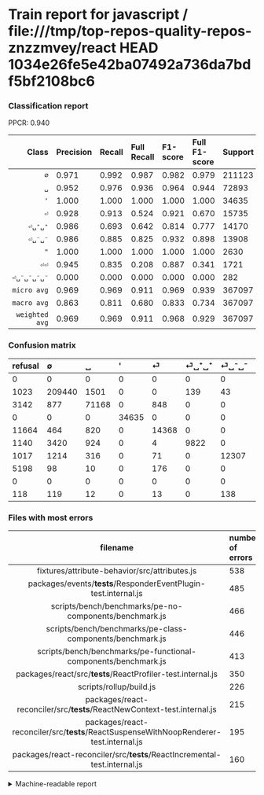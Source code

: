 # Train report for javascript / file:///tmp/top-repos-quality-repos-znzzmvey/react HEAD 1034e26fe5e42ba07492a736da7bdf5bf2108bc6

### Classification report

PPCR: 0.940

| Class | Precision | Recall | Full Recall | F1-score | Full F1-score | Support | Full Support | PPCR |
|------:|:----------|:-------|:------------|:---------|:---------|:--------|:-------------|:-----|
| `∅` | 0.971| 0.992| 0.987| 0.982| 0.979| 211123| 212146| 0.995 |
| `␣` | 0.952| 0.976| 0.936| 0.964| 0.944| 72893| 76035| 0.959 |
| `'` | 1.000| 1.000| 1.000| 1.000| 1.000| 34635| 34635| 1.000 |
| `⏎` | 0.928| 0.913| 0.524| 0.921| 0.670| 15735| 27399| 0.574 |
| `⏎␣⁺␣⁺` | 0.986| 0.693| 0.642| 0.814| 0.777| 14170| 15310| 0.926 |
| `⏎␣⁻␣⁻` | 0.986| 0.885| 0.825| 0.932| 0.898| 13908| 14925| 0.932 |
| `"` | 1.000| 1.000| 1.000| 1.000| 1.000| 2630| 2630| 1.000 |
| `⏎⏎` | 0.945| 0.835| 0.208| 0.887| 0.341| 1721| 6919| 0.249 |
| `⏎␣⁻␣⁻␣⁻␣⁻` | 0.000| 0.000| 0.000| 0.000| 0.000| 282| 400| 0.705 |
| `micro avg` | 0.969| 0.969| 0.911| 0.969| 0.939| 367097| 390399| 0.940 |
| `macro avg` | 0.863| 0.811| 0.680| 0.833| 0.734| 367097| 390399| 0.940 |
| `weighted avg` | 0.969| 0.969| 0.911| 0.968| 0.929| 367097| 390399| 0.940 |

### Confusion matrix

|refusal|  ∅| ␣| '| ⏎| ⏎␣⁺␣⁺| ⏎␣⁻␣⁻| ⏎⏎| "| ⏎␣⁻␣⁻␣⁻␣⁻| 
|:---|:---|:---|:---|:---|:---|:---|:---|:---|:---|
|0 |0 |0 |0 |0 |0 |0 |0 |0 |0 |
|1023 |209440 |1501 |0 |0 |139 |43 |0 |0 |0 |
|3142 |877 |71168 |0 |848 |0 |0 |0 |0 |0 |
|0 |0 |0 |34635 |0 |0 |0 |0 |0 |0 |
|11664 |464 |820 |0 |14368 |0 |0 |83 |0 |0 |
|1140 |3420 |924 |0 |4 |9822 |0 |0 |0 |0 |
|1017 |1214 |316 |0 |71 |0 |12307 |0 |0 |0 |
|5198 |98 |10 |0 |176 |0 |0 |1437 |0 |0 |
|0 |0 |0 |0 |0 |0 |0 |0 |2630 |0 |
|118 |119 |12 |0 |13 |0 |138 |0 |0 |0 |

### Files with most errors

| filename | number of errors|
|:----:|:-----|
| fixtures/attribute-behavior/src/attributes.js | 538 |
| packages/events/__tests__/ResponderEventPlugin-test.internal.js | 485 |
| scripts/bench/benchmarks/pe-no-components/benchmark.js | 466 |
| scripts/bench/benchmarks/pe-class-components/benchmark.js | 446 |
| scripts/bench/benchmarks/pe-functional-components/benchmark.js | 413 |
| packages/react/src/__tests__/ReactProfiler-test.internal.js | 350 |
| scripts/rollup/build.js | 226 |
| packages/react-reconciler/src/__tests__/ReactNewContext-test.internal.js | 215 |
| packages/react-reconciler/src/__tests__/ReactSuspenseWithNoopRenderer-test.internal.js | 195 |
| packages/react-reconciler/src/__tests__/ReactIncremental-test.internal.js | 160 |

<details>
    <summary>Machine-readable report</summary>
```json
{
  "cl_report": {"\"": {"f1-score": 1.0, "precision": 1.0, "recall": 1.0, "support": 2630}, "\u0027": {"f1-score": 1.0, "precision": 1.0, "recall": 1.0, "support": 34635}, "macro avg": {"f1-score": 0.8332764692499635, "precision": 0.863162635162335, "recall": 0.8105008600940784, "support": 367097}, "micro avg": {"f1-score": 0.9692451858773021, "precision": 0.9692451858773021, "recall": 0.9692451858773021, "support": 367097}, "weighted avg": {"f1-score": 0.967810266727294, "precision": 0.9687764490369339, "recall": 0.9692451858773021, "support": 367097}, "\u2205": {"f1-score": 0.9815467891413107, "precision": 0.9712844104771091, "recall": 0.9920283436669619, "support": 211123}, "\u23ce": {"f1-score": 0.9205830530193817, "precision": 0.9281653746770026, "recall": 0.9131236097870988, "support": 15735}, "\u23ce\u23ce": {"f1-score": 0.8867633446467141, "precision": 0.9453947368421053, "recall": 0.8349796629866357, "support": 1721}, "\u23ce\u2423\u207a\u2423\u207a": {"f1-score": 0.8140566076830632, "precision": 0.9860455777532376, "recall": 0.6931545518701482, "support": 14170}, "\u23ce\u2423\u207b\u2423\u207b": {"f1-score": 0.9324897711774511, "precision": 0.9855060858424087, "recall": 0.8848863963186655, "support": 13908}, "\u23ce\u2423\u207b\u2423\u207b\u2423\u207b\u2423\u207b": {"f1-score": 0.0, "precision": 0.0, "recall": 0.0, "support": 282}, "\u2423": {"f1-score": 0.9640486575817507, "precision": 0.9520675308691523, "recall": 0.9763351762171951, "support": 72893}},
  "cl_report_full": {"\"": {"f1-score": 1.0, "precision": 1.0, "recall": 1.0, "support": 2630}, "\u0027": {"f1-score": 1.0, "precision": 1.0, "recall": 1.0, "support": 34635}, "macro avg": {"f1-score": 0.7343461364819598, "precision": 0.863162635162335, "recall": 0.6801614891103428, "support": 390399}, "micro avg": {"f1-score": 0.9394293831254554, "precision": 0.9692451858773021, "recall": 0.9113932156588516, "support": 390399}, "weighted avg": {"f1-score": 0.9292865399634006, "precision": 0.9669250757975776, "recall": 0.9113932156588516, "support": 390399}, "\u2205": {"f1-score": 0.9791994913249396, "precision": 0.9712844104771091, "recall": 0.9872446334128383, "support": 212146}, "\u23ce": {"f1-score": 0.6701648825765526, "precision": 0.9281653746770026, "recall": 0.5243987006825067, "support": 27399}, "\u23ce\u23ce": {"f1-score": 0.3405616779239246, "precision": 0.9453947368421053, "recall": 0.20768897239485476, "support": 6919}, "\u23ce\u2423\u207a\u2423\u207a": {"f1-score": 0.7773337026631317, "precision": 0.9860455777532376, "recall": 0.641541476159373, "support": 15310}, "\u23ce\u2423\u207b\u2423\u207b": {"f1-score": 0.8978951592310219, "precision": 0.9855060858424087, "recall": 0.8245896147403685, "support": 14925}, "\u23ce\u2423\u207b\u2423\u207b\u2423\u207b\u2423\u207b": {"f1-score": 0.0, "precision": 0.0, "recall": 0.0, "support": 400}, "\u2423": {"f1-score": 0.943960314618068, "precision": 0.9520675308691523, "recall": 0.9359900046031433, "support": 76035}},
  "ppcr": 0.9403123471115449
}
```
</details>
